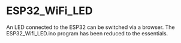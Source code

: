 # ESP32_WiFi_LED
An LED connected to the ESP32 can be switched via a browser. The ESP32_Wifi_LED.ino program has been reduced to the essentials.
